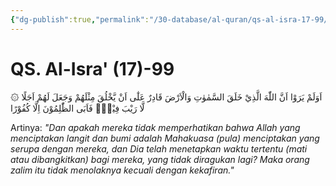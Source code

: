 ```yaml
---
{"dg-publish":true,"permalink":"/30-database/al-quran/qs-al-isra-17-99/"}
---
```



# QS. Al-Isra' (17)-99
۞ اَوَلَمْ يَرَوْا اَنَّ اللّٰهَ الَّذِيْ خَلَقَ السَّمٰوٰتِ وَالْاَرْضَ قَادِرٌ عَلٰٓى اَنْ يَّخْلُقَ مِثْلَهُمْ وَجَعَلَ لَهُمْ اَجَلًا لَّا رَيْبَ فِيْهِۗ فَاَبَى الظّٰلِمُوْنَ اِلَّا كُفُوْرًا

Artinya: *"Dan apakah mereka tidak memperhatikan bahwa Allah yang menciptakan langit dan bumi adalah Mahakuasa (pula) menciptakan yang serupa dengan mereka, dan Dia telah menetapkan waktu tertentu (mati atau dibangkitkan) bagi mereka, yang tidak diragukan lagi? Maka orang zalim itu tidak menolaknya kecuali dengan kekafiran."*
